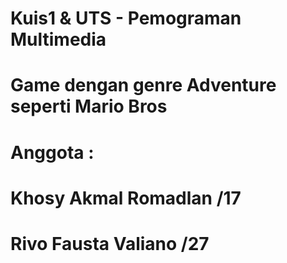 # Kuis1 & UTS - Pemograman Multimedia
# Game dengan genre Adventure seperti Mario Bros

# Anggota : 
# Khosy Akmal Romadlan /17
# Rivo Fausta Valiano /27
